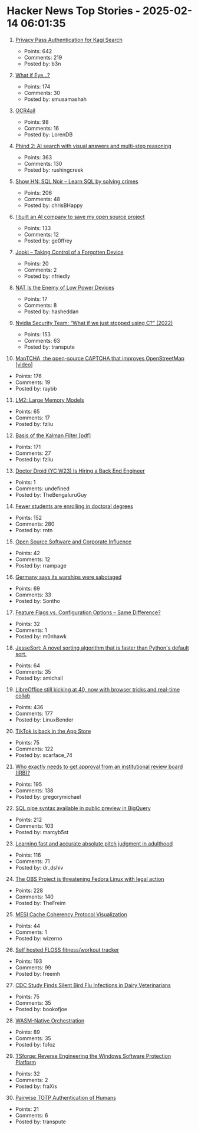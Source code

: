 # Hacker News Top Stories - 2025-02-14 06:01:35

1. [Privacy Pass Authentication for Kagi Search](https://blog.kagi.com/kagi-privacy-pass)
   - Points: 642
   - Comments: 219
   - Posted by: b3n

2. [What if Eye...?](https://eyes.mit.edu/)
   - Points: 174
   - Comments: 30
   - Posted by: smusamashah

3. [OCR4all](https://www.ocr4all.org/)
   - Points: 98
   - Comments: 16
   - Posted by: LorenDB

4. [Phind 2: AI search with visual answers and multi-step reasoning](https://www.phind.com/blog/phind-2)
   - Points: 363
   - Comments: 130
   - Posted by: rushingcreek

5. [Show HN: SQL Noir – Learn SQL by solving crimes](https://www.sqlnoir.com)
   - Points: 206
   - Comments: 48
   - Posted by: chrisBHappy

6. [I built an AI company to save my open source project](https://timefold.ai/blog/how-i-built-an-ai-company-to-save-my-open-source-project)
   - Points: 133
   - Comments: 12
   - Posted by: ge0ffrey

7. [Jooki – Taking Control of a Forgotten Device](https://nv1t.github.io/blog/reviving-jooki/)
   - Points: 20
   - Comments: 2
   - Posted by: nfriedly

8. [NAT Is the Enemy of Low Power Devices](https://blog.golioth.io/nat-is-the-enemy-of-low-power-devices/)
   - Points: 17
   - Comments: 8
   - Posted by: hasheddan

9. [Nvidia Security Team: “What if we just stopped using C?” (2022)](https://blog.adacore.com/nvidia-security-team-what-if-we-just-stopped-using-c)
   - Points: 153
   - Comments: 63
   - Posted by: transpute

10. [MapTCHA, the open-source CAPTCHA that improves OpenStreetMap [video]](https://fosdem.org/2025/schedule/event/fosdem-2025-5879-maptcha-the-open-source-captcha-that-improves-openstreetmap/)
   - Points: 176
   - Comments: 19
   - Posted by: raybb

11. [LM2: Large Memory Models](https://arxiv.org/abs/2502.06049)
   - Points: 65
   - Comments: 17
   - Posted by: fzliu

12. [Basis of the Kalman Filter [pdf]](https://github.com/tpn/pdfs/blob/master/Understanding%20the%20Basis%20of%20the%20Kalman%20Filter%20Via%20a%20Simple%20and%20Intuitive%20Derivation%20%282012%29.pdf)
   - Points: 171
   - Comments: 27
   - Posted by: fzliu

13. [Doctor Droid (YC W23) Is Hiring a Back End Engineer](https://www.ycombinator.com/companies/doctor-droid/jobs/F0iI9UU-backend-engineer-assignment-in-description)
   - Points: 1
   - Comments: undefined
   - Posted by: TheBengaluruGuy

14. [Fewer students are enrolling in doctoral degrees](https://www.nature.com/articles/d41586-025-00425-4)
   - Points: 152
   - Comments: 280
   - Posted by: rntn

15. [Open Source Software and Corporate Influence](https://www.alilleybrinker.com/blog/open-source-software-and-corporate-influence/)
   - Points: 42
   - Comments: 12
   - Posted by: rrampage

16. [Germany says its warships were sabotaged](https://www.businessinsider.com/german-navy-says-warships-were-sabotaged-warns-of-russian-threat-2025-2)
   - Points: 69
   - Comments: 33
   - Posted by: Sontho

17. [Feature Flags vs. Configuration Options – Same Difference?](https://www.cs.cmu.edu/~ckaestne/featureflags/)
   - Points: 32
   - Comments: 1
   - Posted by: m0nhawk

18. [JesseSort: A novel sorting algorithm that is faster than Python's default sort.](https://github.com/lewj85/jessesort)
   - Points: 64
   - Comments: 35
   - Posted by: amichail

19. [LibreOffice still kicking at 40, now with browser tricks and real-time collab](https://www.theregister.com/2025/02/13/libreoffice_wasm_zetaoffice/)
   - Points: 436
   - Comments: 177
   - Posted by: LinuxBender

20. [TikTok is back in the App Store](https://www.theverge.com/news/612768/tiktok-app-store-apple-google-us-ban)
   - Points: 75
   - Comments: 122
   - Posted by: scarface_74

21. [Who exactly needs to get approval from an institutional review board (IRB)?](https://dynomight.net/irb/)
   - Points: 195
   - Comments: 138
   - Posted by: gregorymichael

22. [SQL pipe syntax available in public preview in BigQuery](https://cloud.google.com/bigquery/docs/pipe-syntax-guide)
   - Points: 212
   - Comments: 103
   - Posted by: marcyb5st

23. [Learning fast and accurate absolute pitch judgment in adulthood](https://link.springer.com/article/10.3758/s13423-024-02620-2)
   - Points: 116
   - Comments: 71
   - Posted by: dr_dshiv

24. [The OBS Project is threatening Fedora Linux with legal action](https://gitlab.com/fedora/sigs/flatpak/fedora-flatpaks/-/issues/39#note_2344970813)
   - Points: 228
   - Comments: 140
   - Posted by: TheFreim

25. [MESI Cache Coherency Protocol Visualization](https://www.scss.tcd.ie/Jeremy.Jones/vivio/caches/MESI.htm)
   - Points: 44
   - Comments: 1
   - Posted by: wizerno

26. [Self hosted FLOSS fitness/workout tracker](https://github.com/wger-project/wger)
   - Points: 193
   - Comments: 99
   - Posted by: freemh

27. [CDC Study Finds Silent Bird Flu Infections in Dairy Veterinarians](https://www.nytimes.com/2025/02/13/science/cdc-bird-flu-infections.html)
   - Points: 75
   - Comments: 35
   - Posted by: bookofjoe

28. [WASM-Native Orchestration](https://wasmcloud.com/)
   - Points: 89
   - Comments: 35
   - Posted by: fofoz

29. [TSforge: Reverse Engineering the Windows Software Protection Platform](https://massgrave.dev/blog/tsforge)
   - Points: 32
   - Comments: 2
   - Posted by: fraXis

30. [Pairwise TOTP Authentication of Humans](https://www.schneier.com/blog/archives/2025/02/pairwise-authentication-of-humans.html)
   - Points: 21
   - Comments: 6
   - Posted by: transpute

